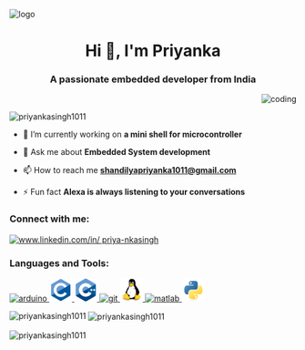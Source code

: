 ![logo](https://github.com/Priyankasingh1011/Priyankasingh1011/assets/95208624/ea3b6ac3-bac2-4747-89ba-e49dc6883d6a)

<h1 align="center">Hi 👋, I'm Priyanka</h1>
<h3 align="center">A passionate embedded developer from India</h3>

<p align="right"> <img src="https://github.com/Priyankasingh1011/Priyankasingh1011/assets/95208624/891c40b9-e456-49e4-8d19-0ae2b25b4741" alt="coding" width="400" /> </p>

<p align="left"> <img src="https://komarev.com/ghpvc/?username=priyankasingh1011&label=Profile%20views&color=0e75b6&style=flat" alt="priyankasingh1011" /> </p>

- 🔭 I’m currently working on **a mini shell for microcontroller**

- 💬 Ask me about **Embedded System development**

- 📫 How to reach me **shandilyapriyanka1011@gmail.com**

- ⚡ Fun fact **Alexa is always listening to your conversations**

<h3 align="left">Connect with me:</h3>
<p align="left">
<a href="https://linkedin.com/in/www.linkedin.com/in/ priya-nkasingh" target="blank"><img align="center" src="https://raw.githubusercontent.com/rahuldkjain/github-profile-readme-generator/master/src/images/icons/Social/linked-in-alt.svg" alt="www.linkedin.com/in/ priya-nkasingh" height="30" width="40" /></a>
</p>

<h3 align="left">Languages and Tools:</h3>
<p align="left"> <a href="https://www.arduino.cc/" target="_blank" rel="noreferrer"> <img src="https://cdn.worldvectorlogo.com/logos/arduino-1.svg" alt="arduino" width="40" height="40"/> </a> <a href="https://www.cprogramming.com/" target="_blank" rel="noreferrer"> <img src="https://raw.githubusercontent.com/devicons/devicon/master/icons/c/c-original.svg" alt="c" width="40" height="40"/> </a> <a href="https://www.w3schools.com/cpp/" target="_blank" rel="noreferrer"> <img src="https://raw.githubusercontent.com/devicons/devicon/master/icons/cplusplus/cplusplus-original.svg" alt="cplusplus" width="40" height="40"/> </a> <a href="https://git-scm.com/" target="_blank" rel="noreferrer"> <img src="https://www.vectorlogo.zone/logos/git-scm/git-scm-icon.svg" alt="git" width="40" height="40"/> </a> <a href="https://www.linux.org/" target="_blank" rel="noreferrer"> <img src="https://raw.githubusercontent.com/devicons/devicon/master/icons/linux/linux-original.svg" alt="linux" width="40" height="40"/> </a> <a href="https://www.mathworks.com/" target="_blank" rel="noreferrer"> <img src="https://upload.wikimedia.org/wikipedia/commons/2/21/Matlab_Logo.png" alt="matlab" width="40" height="40"/> </a> <a href="https://www.python.org" target="_blank" rel="noreferrer"> <img src="https://raw.githubusercontent.com/devicons/devicon/master/icons/python/python-original.svg" alt="python" width="40" height="40"/> </a> </p>

<p><img align="left" src="https://github-readme-stats.vercel.app/api/top-langs?username=priyankasingh1011&show_icons=true&locale=en&layout=compact" alt="priyankasingh1011" /></p>

<p>&nbsp;<img align="center" src="https://github-readme-stats.vercel.app/api?username=priyankasingh1011&show_icons=true&locale=en" alt="priyankasingh1011" /></p>

<p><img align="center" src="https://github-readme-streak-stats.herokuapp.com/?user=priyankasingh1011&" alt="priyankasingh1011" /></p>

